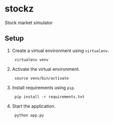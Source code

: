 # stockz #
Stock market simulator

## Setup ##
1. Create a virtual environment using `virtualenv`.

		virtualenv venv

2. Activate the virtual environment.

		source venv/bin/activate

3. Install requirements using `pip`.

		pip install -r requirements.txt

4. Start the application.

		python app.py
